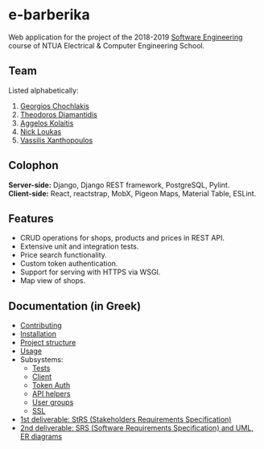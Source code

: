 # e-barberika

Web application for the project of the 2018-2019 [Software Engineering](https://courses.softlab.ntua.gr/softeng/2018b/) course of NTUA Electrical & Computer Engineering School.

## Team

Listed alphabetically:
1. [Georgios Chochlakis](https://github.com/gchochla)
1. [Theodoros Diamantidis](https://github.com/tdiam)
1. [Aggelos Kolaitis](https://github.com/neoaggelos)
1. [Nick Loukas](https://github.com/NickLoukas)
1. [Vassilis Xanthopoulos](https://github.com/vilaras)

## Colophon

**Server-side:** Django, Django REST framework, PostgreSQL, Pylint.  
**Client-side:** React, reactstrap, MobX, Pigeon Maps, Material Table, ESLint.

## Features

* CRUD operations for shops, products and prices in REST API.
* Extensive unit and integration tests.
* Price search functionality.
* Custom token authentication.
* Support for serving with HTTPS via WSGI.
* Map view of shops.

## Documentation (in Greek)

* [Contributing](docs/contributing.md)
* [Installation](docs/installation.md)
* [Project structure](docs/structure.md)
* [Usage](docs/usage.md)
* Subsystems:
  * [Tests](docs/tests.md)
  * [Client](docs/client/index.md)
  * [Token Auth](docs/token_auth/index.md)
  * [API helpers](docs/api_helpers/index.md)
  * [User groups](docs/user_groups/index.md)
  * [SSL](docs/ssl.md)
* [1st deliverable: StRS (Stakeholders Requirements Specification)](docs/deliverable1.md)
* [2nd deliverable: SRS (Software Requirements Specification) and UML, ER diagrams](docs/deliverable2.md)


